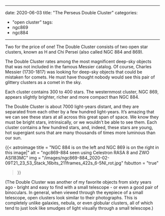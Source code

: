 ------
date: 2020-06-03
title: "The Perseus Double Cluster"
categories:
- "open cluster"
tags:
- ngc869
- ngc884
---


<!--more-->
Two for the price of one! The Double Cluster consists of two open star clusters, known as H and Chi Persei (also called NGC 884 and 869).

The Double Cluster rates among the most magnificent deep-sky objects that was not included in the famous Messier catalog. Of course, Charles Messier (1730-1817) was looking for deep-sky objects that could be mistaken for comets. He must have thought nobody would see this pair of glittery clusters as a comet in the sky.

Each cluster contains 300 to 400 stars. The westernmost cluster, NGC 869, appears slightly brighter, richer and more compact than NGC 884.

The Double Cluster is about 7000 light-years distant, and they are separated from each other by a few hundred light-years. It’s amazing that we can see these stars at all across this great span of space. We know they must be bright stars, intrinsically, or we wouldn’t be able to see them. Each cluster contains a few hundred stars, and, indeed, these stars are young, hot supergiant suns that are many thousands of times more luminous than our sun.



{{< astroimage
   title = "NGC 884 is on the left and NGC 869 is on the right in this image|"
   alt = "ngc869-884 seen using Celestron RASA 8 and ZWO ASI183MC"
   img = "/images/ngc869-884_2020-02-09T21_23_53_Stack_16bits_211frames_422s_6-5NI_rot.jpg"
   fsbutton = "true"
>}}

(The Double Cluster was another of my favorite objects from sixty years ago - bright and easy to find with a small telescope - or even a good pair of binoculars.  In general, when viewed through the eyepiece of a small telescope, open clusters look similar to their photographs.  This is completely unlike galaxies, nebula, or even globular clusters, all of which tend to just look like smudges of light visually through a small telescope.)